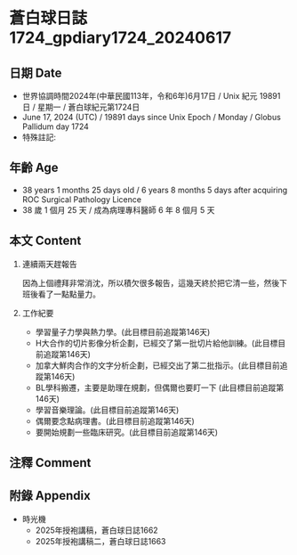 [_metadata_:encoding]: - "utf-8"
[_metadata_:language]: - "zh-Hant-TW"
[_metadata_:fileformat]: - "markdown"
[_metadata_:MIME_type]: - "text/plain"
[_metadata_:markdown_version]: - "commonmark version 0.30"
[_metadata_:markdown_spec]: - "https://spec.commonmark.org/0.30/"

# 蒼白球日誌1724_gpdiary1724_20240617 #

## 日期 Date ##

* 世界協調時間2024年(中華民國113年，令和6年)6月17日 / Unix 紀元 19891 日 / 星期一 / 蒼白球紀元第1724日
* June 17, 2024 (UTC) / 19891 days since Unix Epoch / Monday / Globus Pallidum day 1724
* 特殊註記:

## 年齡 Age ##

* 38 years 1 months 25 days old / 6 years 8 months 5 days after acquiring ROC Surgical Pathology Licence
* 38 歲 1 個月 25 天 / 成為病理專科醫師 6 年 8 個月 5 天

## 本文 Content ##

1. 連續兩天趕報告

    因為上個禮拜非常消沈，所以積欠很多報告，這幾天終於把它清一些，然後下班後看了一點點量力。

2. 工作紀要

    - 學習量子力學與熱力學。(此目標目前追蹤第146天)
    - H大合作的切片影像分析企劃，已經交了第一批切片給他訓練。(此目標目前追蹤第146天)
    - 加拿大鮮肉合作的文字分析企劃，已經交出了第二批指示。(此目標目前追蹤第146天)
    - BL學科搬遷，主要是助理在規劃，但偶爾也要盯一下 (此目標目前追蹤第146天)
    - 學習音樂理論。(此目標目前追蹤第146天)
    - 偶爾要念點病理書。(此目標目前追蹤第146天)
    - 要開始規劃一些臨床研究。(此目標目前追蹤第146天)

## 注釋 Comment ##


## 附錄 Appendix ##

* 時光機
    - 2025年授袍講稿，蒼白球日誌1662
    - 2025年授袍講稿二，蒼白球日誌1663
